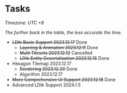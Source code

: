 # Tasks

*Timezone: UTC +8*

*The further back in the table, the less accurate the time.*

- ~~LDtk Basic Support 2023.12.17~~ Done
  - ~~Layering & Animation 2023.12.11~~ Done
  - ~~Multi Tilesets 2023.12.12~~ Cancelled
  - ~~LDtk Entity Deserialization 2023.12.15~~ Done
- Hexagon Tilemap 2023.12.17
  - ~~Rendering 2023.12.20~~ Done
  - Algorithm 2023.12.17
- ~~More Comprehensive Ui Support 2023.12.18~~ Done
- Advanced LDtk Support 2024.1.5

